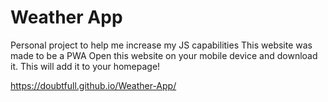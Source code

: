 # Weather App
 Personal project to help me increase my JS capabilities
 This website was made to be a PWA
 Open this website on your mobile device and download it. This will add it to your homepage!

https://doubtfull.github.io/Weather-App/
